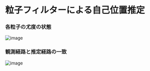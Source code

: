 # 粒子フィルターによる自己位置推定

### 各粒子の尤度の状態
![image](https://cloud.githubusercontent.com/assets/20177544/20097555/5f16a6e0-a5f2-11e6-9c89-526950ddd0c2.png)
### 観測経路と推定経路の一致  
![image](https://cloud.githubusercontent.com/assets/20177544/20238305/4df47f0e-a92b-11e6-8444-ef858dbfab4f.png)
